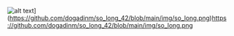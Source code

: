 ![alt text]([http://url/to/img.png)](https://github.com/dogadinm/so_long_42/blob/main/img/so_long.png)https://github.com/dogadinm/so_long_42/blob/main/img/so_long.png
